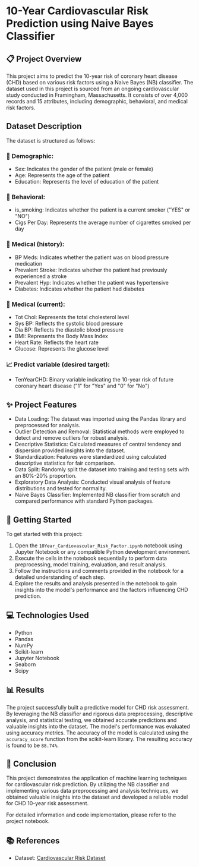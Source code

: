 # 10-Year Cardiovascular Risk Prediction using Naive Bayes Classifier

## 📋 Project Overview
This project aims to predict the 10-year risk of coronary heart disease (CHD) based on various risk factors using a Naive Bayes (NB) classifier. The dataset used in this project is sourced from an ongoing cardiovascular study conducted in Framingham, Massachusetts. It consists of over 4,000 records and 15 attributes, including demographic, behavioral, and medical risk factors.

## Dataset Description
The dataset is structured as follows:

### :busts_in_silhouette: Demographic:
- Sex: Indicates the gender of the patient (male or female)
- Age: Represents the age of the patient
- Education: Represents the level of education of the patient

### :walking: Behavioral:
- is_smoking: Indicates whether the patient is a current smoker ("YES" or "NO")
- Cigs Per Day: Represents the average number of cigarettes smoked per day

### :hospital: Medical (history):
- BP Meds: Indicates whether the patient was on blood pressure medication
- Prevalent Stroke: Indicates whether the patient had previously experienced a stroke
- Prevalent Hyp: Indicates whether the patient was hypertensive
- Diabetes: Indicates whether the patient had diabetes

### :pill: Medical (current):
- Tot Chol: Represents the total cholesterol level
- Sys BP: Reflects the systolic blood pressure
- Dia BP: Reflects the diastolic blood pressure
- BMI: Represents the Body Mass Index
- Heart Rate: Reflects the heart rate
- Glucose: Represents the glucose level

### :chart_with_upwards_trend: Predict variable (desired target):
- TenYearCHD: Binary variable indicating the 10-year risk of future coronary heart disease ("1" for "Yes" and "0" for "No")




## :sparkles: Project Features
- Data Loading: The dataset was imported using the Pandas library and preprocessed for analysis.
- Outlier Detection and Removal: Statistical methods were employed to detect and remove outliers for robust analysis.
- Descriptive Statistics: Calculated measures of central tendency and dispersion provided insights into the dataset.
- Standardization: Features were standardized using calculated descriptive statistics for fair comparison.
- Data Split: Randomly split the dataset into training and testing sets with an 80%-20% proportion.
- Exploratory Data Analysis: Conducted visual analysis of feature distributions and tested for normality.
- Naive Bayes Classifier: Implemented NB classifier from scratch and compared performance with standard Python packages.


## :rocket: Getting Started
To get started with this project:
1. Open the `10Year_Cardiovascular_Risk_Factor.ipynb` notebook using Jupyter Notebook or any compatible Python development environment.
2. Execute the cells in the notebook sequentially to perform data preprocessing, model training, evaluation, and result analysis.
3. Follow the instructions and comments provided in the notebook for a detailed understanding of each step.
4. Explore the results and analysis presented in the notebook to gain insights into the model's performance and the factors influencing CHD prediction.

## :computer: Technologies Used
- Python
- Pandas
- NumPy
- Scikit-learn
- Jupyter Notebook
- Seaborn
- Scipy

## 📊 Results
The project successfully built a predictive model for CHD risk assessment. By leveraging the NB classifier and rigorous data preprocessing, descriptive analysis, and statistical testing, we obtained accurate predictions and valuable insights into the dataset. The model's performance was evaluated using accuracy metrics. The accuracy of the model is calculated using the `accuracy_score` function from the scikit-learn library. The resulting accuracy is found to be `88.74%`.

## :checkered_flag: Conclusion
This project demonstrates the application of machine learning techniques for cardiovascular risk prediction. By utilizing the NB classifier and implementing various data preprocessing and analysis techniques, we obtained valuable insights into the dataset and developed a reliable model for CHD 10-year risk assessment.

For detailed information and code implementation, please refer to the project notebook.

## :books: References
- Dataset: [Cardiovascular Risk Dataset](https://www.kaggle.com/datasets/mamta1999/cardiovascular-risk-data)
